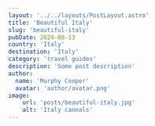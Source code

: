 ```yaml
---
layout: '../../layouts/PostLayout.astro'
title: 'Beautiful Italy'
slug: 'beautiful-italy'
pubDate: 2024-08-13
country: 'Italy'
destination: 'Italy'
category: 'travel guides'
description: 'Some post description'
author:
  name: 'Murphy Cooper'
  avatar: 'author/avatar.png'
image:
    url: 'posts/beautiful-italy.jpg'
    alt: 'Italy cannals'
---
```

